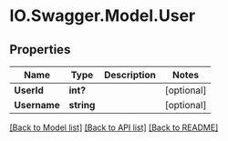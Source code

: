 # IO.Swagger.Model.User
## Properties

Name | Type | Description | Notes
------------ | ------------- | ------------- | -------------
**UserId** | **int?** |  | [optional] 
**Username** | **string** |  | [optional] 

[[Back to Model list]](../README.md#documentation-for-models) [[Back to API list]](../README.md#documentation-for-api-endpoints) [[Back to README]](../README.md)

